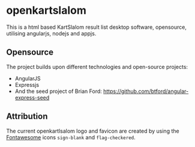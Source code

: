 # openkartslalom

This is a html based KartSlalom result list desktop software, opensource, utilising angularjs, nodejs and appjs.

## Opensource

The project builds upon different technologies and open-source projects:

* AngularJS
* Expressjs
* And the seed project of Brian Ford: https://github.com/btford/angular-express-seed

## Attribution

The current openkartlsalom logo and favicon are created by using the
[Fontawesome](http://fortawesome.github.io/Font-Awesome/) icons `sign-blank` and
`flag-checkered`.
